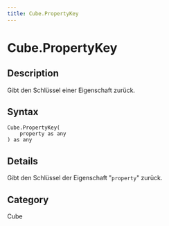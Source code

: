 ```yaml
---
title: Cube.PropertyKey
---
```


# Cube.PropertyKey


## Description

Gibt den Schlüssel einer Eigenschaft zurück.


## Syntax

```powerquery
Cube.PropertyKey(
    property as any
) as any
```


## Details

Gibt den Schlüssel der Eigenschaft "<code>property</code>" zurück.



## Category
Cube
